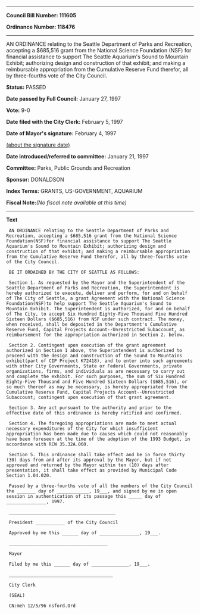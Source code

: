 

********

**Council Bill Number: 111605**
   
**Ordinance Number: 118476**
********

 AN ORDINANCE relating to the Seattle Department of Parks and Recreation, accepting a $685,516 grant from the National Science Foundation (NSF) for financial assistance to support The Seattle Aquarium's Sound to Mountain Exhibit; authorizing design and construction of that exhibit; and making a reimbursable appropriation from the Cumulative Reserve Fund therefor, all by three-fourths vote of the City Council.

**Status:** PASSED
   
**Date passed by Full Council:** January 27, 1997
   
**Vote:** 9-0
   
**Date filed with the City Clerk:** February 5, 1997
   
**Date of Mayor's signature:** February 4, 1997
   
[(about the signature date)](/~public/approvaldate.htm)
   
   
   
**Date introduced/referred to committee:** January 21, 1997
   
**Committee:** Parks, Public Grounds and Recreation
   
**Sponsor:** DONALDSON
   
   
**Index Terms:** GRANTS, US-GOVERNMENT, AQUARIUM

**Fiscal Note:**_(No fiscal note available at this time)_

********

**Text**
   
```
 AN ORDINANCE relating to the Seattle Department of Parks and Recreation, accepting a $685,516 grant from the National Science Foundation(NSF)for financial assistance to support The Seattle Aquarium's Sound to Mountain Exhibit; authorizing design and construction of that exhibit; and making a reimbursable appropriation from the Cumulative Reserve Fund therefor, all by three-fourths vote of the City Council.

 BE IT ORDAINED BY THE CITY OF SEATTLE AS FOLLOWS:

 Section 1. As requested by the Mayor and the Superintendent of the Seattle Department of Parks and Recreation, the Superintendent is hereby authorized to execute, deliver and perform, for and on behalf of The City of Seattle, a grant Agreement with the National Science Foundation(NSF)to help support The Seattle Aquarium's Sound to Mountain Exhibit. The Superintendent is authorized, for and on behalf of The City, to accept Six Hundred Eighty-Five Thousand Five Hundred Sixteen Dollars ($685,516) from NSF under such contract. The money, when received, shall be deposited in the Department's Cumulative Reserve Fund, Capital Projects Account--Unrestricted Subaccount, as reimbursement for the appropriation authorized in Section 2. below.

 Section 2. Contingent upon execution of the grant agreement authorized in Section 1 above, the Superintendent is authorized to proceed with the design and construction of the Sound to Mountains exhibit(part of CIP Project K72418), and to enter into such agreements with other City Governments, State or Federal Governments, private organizations, firms, and individuals as are necessary to carry out and complete the exhibit. For such purposes, the sum of Six Hundred Eighty-Five Thousand and Five Hundred Sixteen Dollars ($685,516), or so much thereof as may be necessary, is hereby appropriated from the Cumulative Reserve Fund, Capital Projects Account--Unrestricted Subaccount; contingent upon execution of that grant agreement.

 Section 3. Any act pursuant to the authority and prior to the effective date of this ordinance is hereby ratified and confirmed.

 Section 4. The foregoing appropriations are made to meet actual necessary expenditures of the City for which insufficient appropriation has been made due to causes which could not reasonably have been foreseen at the time of the adoption of the 1993 Budget, in accordance with RCW 35.32A.060.

 Section 5. This ordinance shall take effect and be in force thirty (30) days from and after its approval by the Mayor, but if not approved and returned by the Mayor within ten (10) days after presentation, it shall take effect as provided by Municipal Code Section 1.04.020.

 Passed by a three-fourths vote of all the members of the City Council the _______ day of ____________, 19___, and signed by me in open session in authentication of its passage this _____ day of _______________, 1997.

 ________________________________________

 President ___________ of the City Council

 Approved by me this ______ day of _______________, 19___.

 _____________________________________

 Mayor

 Filed by me this ______ day of ______________, 19___.

 _______________________________________

 City Clerk

 (SEAL)

 CN:meh 12/5/96 nsford.Ord

```
